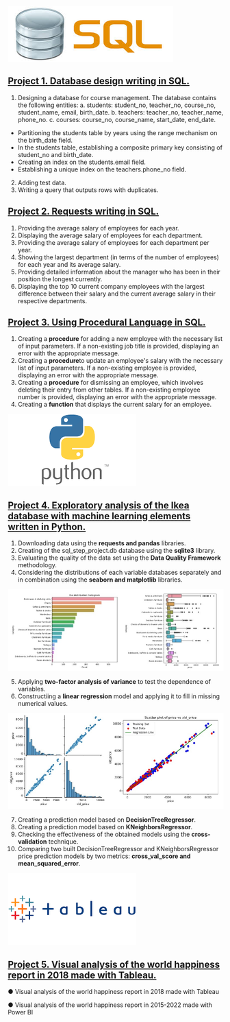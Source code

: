 ![](/images/sql.jfif)

## [Project 1. Database design writing in SQL.](https://github.com/HannaSafonova/Portfolio/blob/main/SQL/SQL%20Design.sql)
1. Designing a database for course management.
   The database contains the following entities:
 a. students: student_no, teacher_no, course_no, student_name, email, birth_date.
 b. teachers: teacher_no, teacher_name, phone_no.
 c. courses: course_no, course_name, start_date, end_date.
- Partitioning the students table by years using the range mechanism on the birth_date field.
- In the students table, establishing a composite primary key consisting of student_no and birth_date.
- Creating an index on the students.email field.
- Establishing a unique index on the teachers.phone_no field.
2. Adding test data.
3. Writing a query that outputs rows with duplicates.

## [Project 2. Requests writing in SQL.](https://github.com/HannaSafonova/Portfolio/blob/main/SQL/SQL%20Requests.sql)
1. Providing the average salary of employees for each year.
2. Displaying the average salary of employees for each department.
3. Providing the average salary of employees for each department per year.
4. Showing the largest department (in terms of the number of employees) 
   for each year and its average salary.
5. Providing detailed information about the manager who has been 
   in their position the longest currently.
6. Displaying the top 10 current company employees with the largest difference 
   between their salary and the current average salary in their respective departments.

## [Project 3. Using Procedural Language in SQL.](https://github.com/HannaSafonova/Portfolio/blob/main/SQL/SQL_ETL.sql)
1. Creating a **procedure** for adding a new employee with the necessary list of input parameters.
   If a non-existing job title is provided, displaying an error with the appropriate message.
2. Creating a **procedure**to update an employee's salary with the necessary list of input parameters.
   If a non-existing employee is provided, displaying an error with the appropriate message.
3. Creating a **procedure** for dismissing an employee, which involves deleting their entry 
   from other tables. If a non-existing employee number is provided, 
   displaying an error with the appropriate message.
4. Creating a **function** that displays the current salary for an employee.

![](/images/python.png)

## [Project 4. Exploratory analysis of the Ikea database with machine learning elements written in Python.](https://github.com/HannaSafonova/Portfolio/tree/main/Python)                
1. Downloading data using the **requests and pandas** libraries.
2. Creating of the sql_step_project.db database using the **sqlite3** library.
3. Evaluating the quality of the data set using the **Data Quality Framework** methodology.
4. Сonsidering the distributions of each variable databases separately and in combination using the **seaborn
    and matplotlib** libraries.
   
 ![](/images/histogram_boxplot.jpg)
 
5. Applying **two-factor analysis of variance** to test the dependence of variables.
6. Constructiing a **linear regression** model and applying it to fill in missing numerical values.
   
![](/images/regresion.jpg)

7. Creating a prediction model based on **DecisionTreeRegressor**.
8. Creating a prediction model based on **KNeighborsRegressor**.
9. Сhecking the effectiveness of the obtained models using the **cross-validation** technique.
10. Comparing two built DecisionTreeRegressor and KNeighborsRegressor price prediction models by two metrics: **cross_val_score and 
    mean_squared_error**.

![](/images/tableau.png)

## [Project 5. Visual analysis of the world happiness report in 2018 made with Tableau.](https://github.com/HannaSafonova/Portfolio/tree/main/Tableau)     




● Visual analysis of the world happiness report in 2018 made with Tableau 

● Visual analysis of the world happiness report in 2015-2022 made with Power BI 
